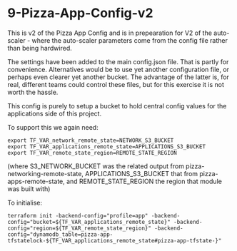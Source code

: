 # 9-Pizza-App-Config-v2

This is v2 of the Pizza App Config and is in prepearation for V2 of the auto-scaler - where the
auto-scaler parameters come from the config file rather than being hardwired.

The settings have been added to the main config.json file. That is partly for convenience.
Alternatives would be to use yet another configuration file, or perhaps even clearer yet
another bucket. The advantage of the latter is, for real, different teams could control these
files, but for this exercise it is not worth the hassle.

This config is purely to setup a bucket to hold central config values for the applications
side of this project.

To support this we again need:

    export TF_VAR_network_remote_state=NETWORK_S3_BUCKET
    export TF_VAR_applications_remote_state=APPLICATIONS_S3_BUCKET
    export TF_VAR_remote_state_region=REMOTE_STATE_REGION

(where S3_NETWORK_BUCKET was the related output from pizza-networking-remote-state,
APPLICATIONS_S3_BUCKET that from pizza-apps-remote-state, and REMOTE_STATE_REGION
the region that module was built with)

To initialise:

    terraform init -backend-config="profile=app" -backend-config="bucket=${TF_VAR_applications_remote_state}" -backend-config="region=${TF_VAR_remote_state_region}" -backend-config="dynamodb_table=pizza-app-tfstatelock-${TF_VAR_applications_remote_state#pizza-app-tfstate-}"
